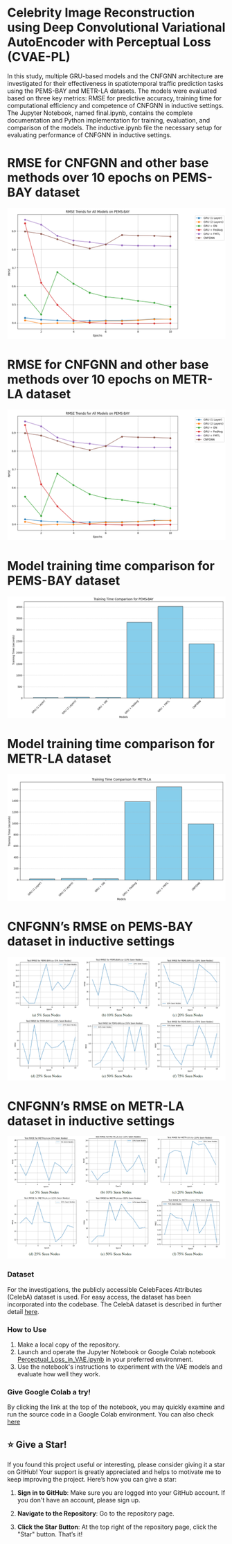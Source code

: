 # Celebrity Image Reconstruction using Deep Convolutional Variational AutoEncoder with Perceptual Loss (CVAE-PL)

In this study, multiple GRU-based models and the CNFGNN architecture are investigated for their effectiveness in spatiotemporal traffic prediction tasks using the PEMS-BAY and METR-LA datasets. The models were evaluated based on three key metrics: RMSE for predictive accuracy, training time for computational efficiency and competence of CNFGNN in inductive settings. The Jupyter Notebook, named final.ipynb, contains the complete documentation and Python implementation for training, evaluation, and comparison of the models. The inductive.ipynb file the necessary setup for evaluating performance of CNFGNN in inductive settings.
# RMSE for CNFGNN and other base methods over 10 epochs on PEMS-BAY dataset
![RMSE for CNFGNN and other base methods over 10 epochs on PEMS-BAY dataset](images/compemsbay.png)
# RMSE for CNFGNN and other base methods over 10 epochs on METR-LA dataset
![RMSE for CNFGNN and other base methods over 10 epochs on METR-LA dataset](images/compemsbay.png)
# Model training time comparison for PEMS-BAY dataset
![Model training time comparison for PEMS-BAY dataset](images/time1.png)
# Model training time comparison for METR-LA dataset
![Model training time comparison for METR-LA dataset](images/time2.png)
# CNFGNN’s RMSE on PEMS-BAY dataset in inductive settings
![CNFGNN’s RMSE on PEMS-BAY dataset in inductive settings](images/CNFGNN_RMSE_PEMS-BAY_ind.png)
# CNFGNN’s RMSE on METR-LA dataset in inductive settings
![CNFGNN’s RMSE on METR-LA dataset in inductive settings](images/CNFGNN_RMSE_METR-LA_ind.png)


### Dataset
For the investigations, the publicly accessible CelebFaces Attributes (CelebA) dataset is used.  For easy access, the dataset has been incorporated into the codebase. The CelebA dataset is described in further detail [here](http://mmlab.ie.cuhk.edu.hk/projects/CelebA.html).

### How to Use
1. Make a local copy of the repository.
2. Launch and operate the Jupyter Notebook or Google Colab notebook [Perceptual_Loss_in_VAE.ipynb](Perceptual_Loss_in_VAE.ipynb) in your preferred environment.
3. Use the notebook's instructions to experiment with the VAE models and evaluate how well they work.

### Give Google Colab a try!
By clicking the link at the top of the notebook, you may quickly examine and run the source code in a Google Colab environment. You can also check [here](http://colab.research.google.com/github/AbhiJeet70/PerceptualLossVAE/blob/main/Perceptual_Loss_in_VAE.ipynb)

## ⭐ Give a Star!

If you found this project useful or interesting, please consider giving it a star on GitHub! Your support is greatly appreciated and helps to motivate me to keep improving the project. Here’s how you can give a star:

1. **Sign in to GitHub**: Make sure you are logged into your GitHub account. If you don't have an account, please sign up.

2. **Navigate to the Repository**: Go to the repository page.

3. **Click the Star Button**: At the top right of the repository page, click the "Star" button. That’s it!



 
